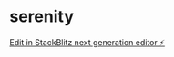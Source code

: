 # serenity

[Edit in StackBlitz next generation editor ⚡️](https://stackblitz.com/~/github.com/shlok2740/serenity)